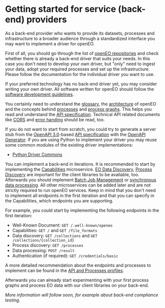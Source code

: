 # Getting started for service (back-end) providers

As a back-end provider who wants to provide its datasets, processes and infrastructure to a broader audience through a standardized interface you may want to implement a driver for openEO.

First of all, you should go through the list of [openEO repositories](https://github.com/Open-EO) and check whether there is already a back-end driver that suits your needs. In this case you don't need to develop your own driver, but "only" need to ingest your data, adopt your required processes and set up the infrastructure. Please follow the documentation for the individual driver you want to use.

If your preferred technology has no back-end driver yet, you may consider writing your own driver. All software written for openEO should follow the [software development guidelines](/documentation/software-guidelines.md).

You certainly need to understand the [glossary](../../glossary.md), the [architecture](../arch.md) of openEO and the concepts behind [processes](../api/reference.md#section/Processes) and [process graphs](../api/reference.md#section/Processes/Process-Graphs). This helps you read and understand the [API specification](../api/reference.md). Technical API related documents like [CORS](../api/reference.md#section/Cross-Origin-Resource-Sharing-(CORS)) and [error handing](../api/reference.md#section/API-Principles/Error-Handling) should be read, too.

If you do not want to start from scratch, you could try to generate a server stub from the [OpenAPI 3.0](https://www.openapis.org/)-based [API specification](../api/reference.md) with the [OpenAPI Generator](https://github.com/OpenAPITools/openapi-generator).
If you are using Python to implement your driver you may reuse some common modules of the existing driver implementations:

* [Python Driver Commons](https://github.com/Open-EO/openeo-python-driver)

You can implement a back-end in iterations. It is recommended to start by implementing the [Capabilities](../api/reference.md#tag/Capabilities) microservice. [EO Data Discovery](../api/reference.md#tag/EO-Data-Discovery), [Process Discovery](../api/reference.md#tag/Process-Discovery) are important for the client libraries to be available, too. Afterwards you should implement [Batch Job Management](../api/reference.md#tag/Batch-Jobs) or [synchronous data processing](../api/reference.md#/paths/~1result/post). All other microservices can be added later and are not strictly required to run openEO services. Keep in mind that you don't need to implement all endpoints in the first iteration and that you can specify in the Capabilities, which endpoints you are supporting.

For example, you could start by implementing the following endpoints in the first iteration:

* Well-Known Document: `GET /.well-known/openeo`
* Capabilities: `GET /` and `GET /file_formats`
* Data discovery: `GET /collections` and `GET /collections/{collection_id}`
* Process discovery: `GET /processes`
* Data processing: `POST /result`
* Authentication (if required): `GET /credentials/basic`

A more detailed recommendation about the endpoints and processes to implement can be found in the [API and Processes profiles](../profiles/README.md).

Afterwards you can already start experimenting with your first process graphs and process EO data with our client libraries on your back-end.

*More information will follow soon, for example about back-end compliance testing.*